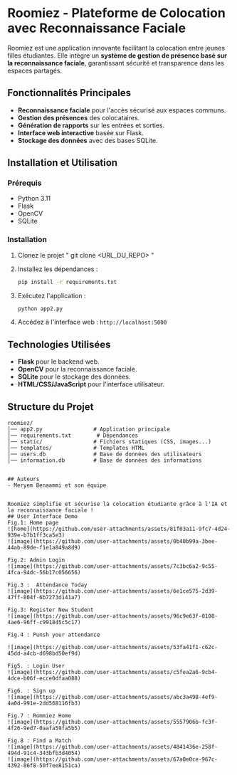 # Roomiez - Plateforme de Colocation avec Reconnaissance Faciale

Roomiez est une application innovante facilitant la colocation entre jeunes filles étudiantes. Elle intègre un **système de gestion de présence basé sur la reconnaissance faciale**, garantissant sécurité et transparence dans les espaces partagés.

## Fonctionnalités Principales
- **Reconnaissance faciale** pour l'accès sécurisé aux espaces communs.
- **Gestion des présences** des colocataires.
- **Génération de rapports** sur les entrées et sorties.
- **Interface web interactive** basée sur Flask.
- **Stockage des données** avec des bases SQLite.


## Installation et Utilisation
### Prérequis
- Python 3.11
- Flask
- OpenCV
- SQLite


### Installation
1. Clonez le projet  " git clone <URL_DU_REPO> "

2. Installez les dépendances :
   ```sh
   pip install -r requirements.txt
   ```
3. Exécutez l'application :
   ```sh
   python app2.py
   ```
4. Accédez à l'interface web : `http://localhost:5000`

## Technologies Utilisées
- **Flask** pour le backend web.
- **OpenCV** pour la reconnaissance faciale.
- **SQLite** pour le stockage des données.
- **HTML/CSS/JavaScript** pour l'interface utilisateur.

## Structure du Projet
```
roomiez/
│── app2.py                # Application principale
│── requirements.txt        # Dépendances
│── static/                # Fichiers statiques (CSS, images...)
│── templates/             # Templates HTML
│── users.db               # Base de données des utilisateurs
│── information.db         # Base de données des informations


## Auteurs
- Meryem Benaammi et son équipe


Roomiez simplifie et sécurise la colocation étudiante grâce à l'IA et la reconnaissance faciale ! 
## User Interface Demo
Fig.1: Home page
![home](https://github.com/user-attachments/assets/81f03a11-9fc7-4d24-939e-b7b1ff3ca5e3)
![image](https://github.com/user-attachments/assets/0b40b99a-3bee-44ab-89de-f1e1a849a8d9)

Fig.2: Admin Login
![image](https://github.com/user-attachments/assets/7c3bc6a2-9c55-4fca-94dc-56b17c056656)

Fig.3 :  Attendance Today
![image](https://github.com/user-attachments/assets/6e1ce575-2d39-47ff-804f-6b7273d141a7)

Fig.3: Register New Student
![image](https://github.com/user-attachments/assets/96c9e63f-0108-4ae6-96ff-c991845c5c17)

Fig.4 : Punsh your attendance 

![image](https://github.com/user-attachments/assets/53fa41f1-c62c-45dd-a4cb-d698bd50ef9d)

Fig5. : Login User
![image](https://github.com/user-attachments/assets/c5fea2a6-9cb4-4dce-b06f-ecce0dfaa088)

Fig6. : Sign up
![image](https://github.com/user-attachments/assets/abc3a498-4ef9-4a0d-991e-2dd568116fb3)

Fig.7 : Rommiez Home
![image](https://github.com/user-attachments/assets/5557906b-fc3f-4f26-9ed7-0aafa59fa5b5)

Fig.8 : Find a Match 
![image](https://github.com/user-attachments/assets/4841436e-258f-494d-91c4-343bfb3d4054)
![image](https://github.com/user-attachments/assets/67a0e0ce-967c-4392-86f8-50f7ee8151ca)











